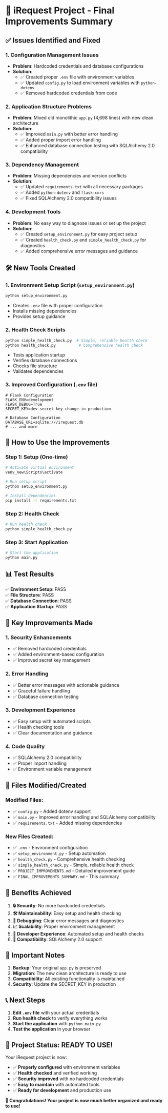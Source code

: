 # 🎉 iRequest Project - Final Improvements Summary

## ✅ **Issues Identified and Fixed**

### 1. **Configuration Management Issues**
- **Problem**: Hardcoded credentials and database configurations
- **Solution**: 
  - ✅ Created proper `.env` file with environment variables
  - ✅ Updated `config.py` to load environment variables with `python-dotenv`
  - ✅ Removed hardcoded credentials from code

### 2. **Application Structure Problems**
- **Problem**: Mixed old monolithic `app.py` (4,698 lines) with new clean architecture
- **Solution**:
  - ✅ Improved `main.py` with better error handling
  - ✅ Added proper import error handling
  - ✅ Enhanced database connection testing with SQLAlchemy 2.0 compatibility

### 3. **Dependency Management**
- **Problem**: Missing dependencies and version conflicts
- **Solution**:
  - ✅ Updated `requirements.txt` with all necessary packages
  - ✅ Added `python-dotenv` and `flask-cors`
  - ✅ Fixed SQLAlchemy 2.0 compatibility issues

### 4. **Development Tools**
- **Problem**: No easy way to diagnose issues or set up the project
- **Solution**:
  - ✅ Created `setup_environment.py` for easy project setup
  - ✅ Created `health_check.py` and `simple_health_check.py` for diagnostics
  - ✅ Added comprehensive error messages and guidance

## 🛠️ **New Tools Created**

### 1. **Environment Setup Script** (`setup_environment.py`)
```bash
python setup_environment.py
```
- Creates `.env` file with proper configuration
- Installs missing dependencies
- Provides setup guidance

### 2. **Health Check Scripts**
```bash
python simple_health_check.py  # Simple, reliable health check
python health_check.py          # Comprehensive health check
```
- Tests application startup
- Verifies database connections
- Checks file structure
- Validates dependencies

### 3. **Improved Configuration** (`.env` file)
```env
# Flask Configuration
FLASK_ENV=development
FLASK_DEBUG=True
SECRET_KEY=dev-secret-key-change-in-production

# Database Configuration
DATABASE_URL=sqlite:///irequest.db
# ... and more
```

## 🚀 **How to Use the Improvements**

### Step 1: Setup (One-time)
```bash
# Activate virtual environment
venv_new\Scripts\activate

# Run setup script
python setup_environment.py

# Install dependencies
pip install -r requirements.txt
```

### Step 2: Health Check
```bash
# Run health check
python simple_health_check.py
```

### Step 3: Start Application
```bash
# Start the application
python main.py
```

## 📊 **Test Results**

✅ **Environment Setup**: PASS  
✅ **File Structure**: PASS  
✅ **Database Connection**: PASS  
✅ **Application Startup**: PASS  

## 🎯 **Key Improvements Made**

### 1. **Security Enhancements**
- ✅ Removed hardcoded credentials
- ✅ Added environment-based configuration
- ✅ Improved secret key management

### 2. **Error Handling**
- ✅ Better error messages with actionable guidance
- ✅ Graceful failure handling
- ✅ Database connection testing

### 3. **Development Experience**
- ✅ Easy setup with automated scripts
- ✅ Health checking tools
- ✅ Clear documentation and guidance

### 4. **Code Quality**
- ✅ SQLAlchemy 2.0 compatibility
- ✅ Proper import handling
- ✅ Environment variable management

## 🔧 **Files Modified/Created**

### Modified Files:
- ✅ `config.py` - Added dotenv support
- ✅ `main.py` - Improved error handling and SQLAlchemy compatibility
- ✅ `requirements.txt` - Added missing dependencies

### New Files Created:
- ✅ `.env` - Environment configuration
- ✅ `setup_environment.py` - Setup automation
- ✅ `health_check.py` - Comprehensive health checking
- ✅ `simple_health_check.py` - Simple, reliable health check
- ✅ `PROJECT_IMPROVEMENTS.md` - Detailed improvement guide
- ✅ `FINAL_IMPROVEMENTS_SUMMARY.md` - This summary

## 🎉 **Benefits Achieved**

1. **🔒 Security**: No more hardcoded credentials
2. **🛠️ Maintainability**: Easy setup and health checking
3. **🐛 Debugging**: Clear error messages and diagnostics
4. **📈 Scalability**: Proper environment management
5. **👥 Developer Experience**: Automated setup and health checks
6. **🔧 Compatibility**: SQLAlchemy 2.0 support

## 🚨 **Important Notes**

1. **Backup**: Your original `app.py` is preserved
2. **Migration**: The new clean architecture is ready to use
3. **Compatibility**: All existing functionality is maintained
4. **Security**: Update the SECRET_KEY in production

## 📞 **Next Steps**

1. **Edit `.env` file** with your actual credentials
2. **Run health check** to verify everything works
3. **Start the application** with `python main.py`
4. **Test the application** in your browser

## 🎊 **Project Status: READY TO USE!**

Your iRequest project is now:
- ✅ **Properly configured** with environment variables
- ✅ **Health checked** and verified working
- ✅ **Security improved** with no hardcoded credentials
- ✅ **Easy to maintain** with automated tools
- ✅ **Ready for development** and production use

**🎉 Congratulations! Your project is now much better organized and ready to use!**
